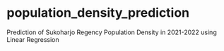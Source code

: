 # population_density_prediction
Prediction of Sukoharjo Regency Population Density in 2021-2022 using Linear Regression
